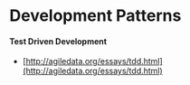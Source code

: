 # Development Patterns

#### Test Driven Development

* [http://agiledata.org/essays/tdd.html](http://agiledata.org/essays/tdd.html)

